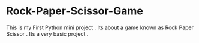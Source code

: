 # Rock-Paper-Scissor-Game
This is my First Python mini project . Its about a game known as Rock Paper Scissor . Its a very basic project . 
